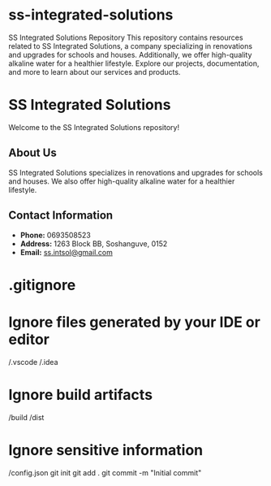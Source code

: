 # ss-integrated-solutions
SS Integrated Solutions Repository  This repository contains resources related to SS Integrated Solutions, a company specializing in renovations and upgrades for schools and houses. Additionally, we offer high-quality alkaline water for a healthier lifestyle. Explore our projects, documentation, and more to learn about our services and products.
# SS Integrated Solutions

Welcome to the SS Integrated Solutions repository!

## About Us
SS Integrated Solutions specializes in renovations and upgrades for schools and houses. We also offer high-quality alkaline water for a healthier lifestyle.

## Contact Information
- **Phone:** 0693508523
- **Address:** 1263 Block BB, Soshanguve, 0152
- **Email:** [ss.intsol@gmail.com](mailto:ss.intsol@gmail.com)
# .gitignore
# Ignore files generated by your IDE or editor
/.vscode
/.idea

# Ignore build artifacts
/build
/dist

# Ignore sensitive information
/config.json
git init
git add .
git commit -m "Initial commit"
